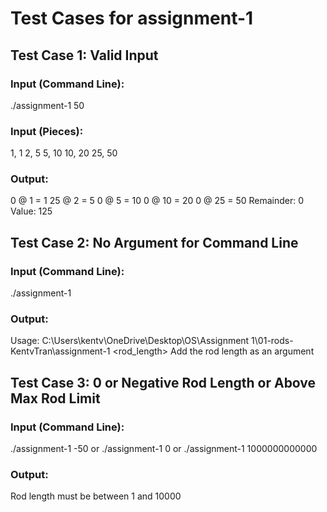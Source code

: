 # Test Cases for assignment-1 

## Test Case 1: Valid Input
### Input (Command Line): 
./assignment-1 50
### Input (Pieces): 
1, 1
2, 5
5, 10
10, 20
25, 50
### Output: 
0 @ 1 = 1
25 @ 2 = 5
0 @ 5 = 10
0 @ 10 = 20
0 @ 25 = 50
Remainder: 0
Value: 125

## Test Case 2: No Argument for Command Line 
### Input (Command Line): 
./assignment-1 
### Output: 
Usage: C:\Users\kentv\OneDrive\Desktop\OS\Assignment 1\01-rods-KentvTran\assignment-1 <rod_length>
Add the rod length as an argument

## Test Case 3: 0 or Negative Rod Length or Above Max Rod Limit
### Input (Command Line): 
./assignment-1 -50
or 
./assignment-1 0
or
./assignment-1 1000000000000
### Output: 
Rod length must be between 1 and 10000


